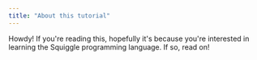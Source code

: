 ```yaml
---
title: "About this tutorial"
---
```


Howdy! If you're reading this, hopefully it's because you're interested in
learning the Squiggle programming language. If so, read on!
